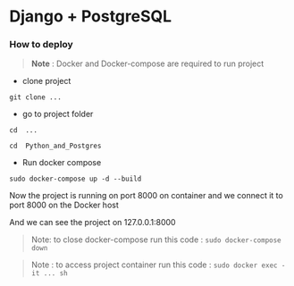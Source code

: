 # Django + PostgreSQL
### How to deploy 
> **Note** :  Docker and Docker-compose are required to run project

- clone project 

`git clone ... `

- go to project folder

`cd  ... `

`cd  Python_and_Postgres `

- Run docker compose

`sudo docker-compose up -d --build `

Now the project is running on port 8000 on container and we connect it to port 8000 on the Docker host

And we can see the project on 127.0.0.1:8000

> Note: to close docker-compose run this code : `sudo docker-compose down `

> Note : to access project container run this code : `sudo docker exec -it ... sh `